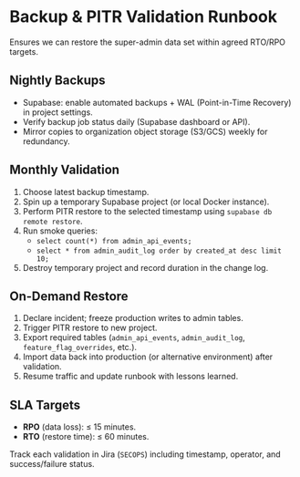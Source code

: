 # Backup & PITR Validation Runbook

Ensures we can restore the super-admin data set within agreed RTO/RPO targets.

## Nightly Backups

- Supabase: enable automated backups + WAL (Point-in-Time Recovery) in project settings.
- Verify backup job status daily (Supabase dashboard or API).
- Mirror copies to organization object storage (S3/GCS) weekly for redundancy.

## Monthly Validation

1. Choose latest backup timestamp.
2. Spin up a temporary Supabase project (or local Docker instance).
3. Perform PITR restore to the selected timestamp using `supabase db remote restore`.
4. Run smoke queries:
   - `select count(*) from admin_api_events;`
   - `select * from admin_audit_log order by created_at desc limit 10;`
5. Destroy temporary project and record duration in the change log.

## On-Demand Restore

1. Declare incident; freeze production writes to admin tables.
2. Trigger PITR restore to new project.
3. Export required tables (`admin_api_events`, `admin_audit_log`, `feature_flag_overrides`, etc.).
4. Import data back into production (or alternative environment) after validation.
5. Resume traffic and update runbook with lessons learned.

## SLA Targets

- **RPO** (data loss): ≤ 15 minutes.
- **RTO** (restore time): ≤ 60 minutes.

Track each validation in Jira (`SECOPS`) including timestamp, operator, and success/failure status.
